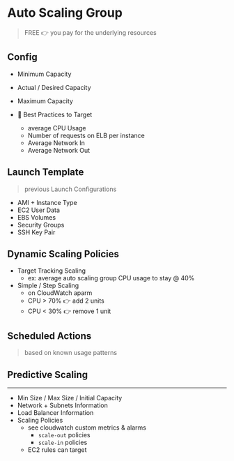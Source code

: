 # Auto Scaling Group

> FREE 👉 you pay for the underlying resources




## Config

- Minimum Capacity
- Actual / Desired Capacity
- Maximum Capacity

- 🔆 Best Practices to Target
    - average CPU Usage
    - Number of requests on ELB per instance
    - Average Network In
    - Average Network Out


## Launch Template

> previous Launch Configurations

- AMI + Instance Type
- EC2 User Data
- EBS Volumes
- Security Groups
- SSH Key Pair
    

## Dynamic Scaling Policies

- Target Tracking Scaling
    - ex: average auto scaling group CPU usage to stay @ 40%
- Simple / Step Scaling
    - on CloudWatch aparm 
    - CPU > 70% 👉 add 2 units
    - CPU < 30% 👉 remove 1 unit
    
## Scheduled Actions

> based on known usage patterns

## Predictive Scaling



--- 

- Min Size / Max Size / Initial Capacity
- Network + Subnets Information
- Load Balancer Information
- Scaling Policies
    - see cloudwatch custom metrics & alarms
        - `scale-out` policies
        - `scale-in` policies
    - EC2 rules can target 
